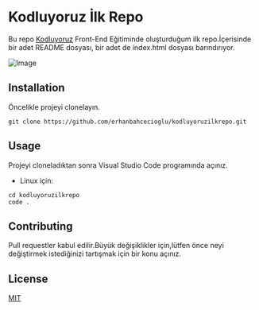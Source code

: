 # Kodluyoruz İlk Repo
Bu repo [Kodluyoruz](https://www.kodluyoruz.org/) Front-End Eğitiminde oluşturduğum ilk repo.İçerisinde bir adet README dosyası, bir adet de index.html dosyası barındırıyor.

![Image](https://ibb.co/9HZGgvb)

## Installation
Öncelikle projeyi clonelayın.
```
git clone https://github.com/erhanbahcecioglu/kodluyoruzilkrepo.git
```
## Usage
Projeyi cloneladıktan sonra Visual Studio Code programında açınız.
- Linux için:
```
cd kodluyoruzilkrepo
code .
```
## Contributing 
Pull requestler kabul edilir.Büyük değişiklikler için,lütfen önce neyi değiştirmek istediğinizi tartışmak için bir konu açınız.

## License
[MIT](https://opensource.org/licenses/MIT)

